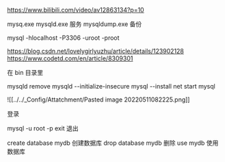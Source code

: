 https://www.bilibili.com/video/av12863134?p=10

mysq.exe 
mysqld.exe 服务
mysqldump.exe 备份


mysql -hlocalhost -P3306 -uroot -proot



https://blog.csdn.net/lovelygirlyuzhu/article/details/123902128
https://www.codetd.com/en/article/8309301

在 bin 目录里

mysqld remove
mysqld --initialize-insecure
mysql --install
net start mysql

![[../../_Config/Attatchment/Pasted image 20220511082225.png]]


登录

mysql -u root -p
exit 退出

create database mydb 创建数据库
drop database mydb 删除
use mydb 使用数据库